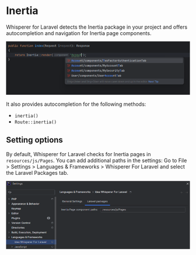 # Inertia

Whisperer for Laravel detects the Inertia package in your project and offers autocompletion
and navigation for Inertia page components.

![Code generation](./images/packages/inertia/inertia-class-facade.png)

It also provides autocompletion for the following methods:
* `inertia()`
* `Route::inertia()`

## Setting options

By default, Whisperer for Laravel checks for Inertia pages in `resources/js/Pages`.
You can add additional paths in the settings:
Go to File > Settings > Languages & Frameworks > Whisperer For Laravel and select the Laravel Packages tab.

![Settings Laravel packages](./images/settings/laravel-packages-settings.png)

